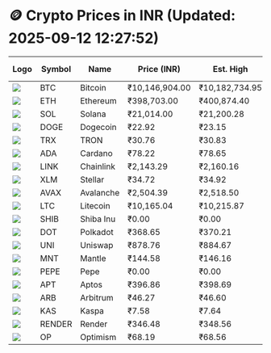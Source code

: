 # 🪙 Crypto Prices in INR (Updated: 2025-09-12 12:27:52)

| Logo | Symbol | Name       | Price (INR) | Est. High | Est. Low | Gross Profit | Fees | Net Profit | ROI % |
|------|--------|------------|-------------|-----------|----------|---------------|------|-------------|--------|
| ![](https://coin-images.coingecko.com/coins/images/1/large/bitcoin.png?1696501400) | BTC    | Bitcoin    | ₹10,146,904.00 | ₹10,182,734.95 | ₹10,111,073.05 | ₹708.75 | ₹200.00 | ₹508.75 | 0.51% |
| ![](https://coin-images.coingecko.com/coins/images/279/large/ethereum.png?1696501628) | ETH    | Ethereum   | ₹398,703.00 | ₹400,874.40 | ₹396,531.60 | ₹1,095.20 | ₹200.00 | ₹895.20 | 0.90% |
| ![](https://coin-images.coingecko.com/coins/images/4128/large/solana.png?1718769756) | SOL    | Solana     | ₹21,014.00 | ₹21,200.28 | ₹20,827.72 | ₹1,788.73 | ₹200.00 | ₹1,588.73 | 1.59% |
| ![](https://coin-images.coingecko.com/coins/images/5/large/dogecoin.png?1696501409) | DOGE   | Dogecoin   | ₹22.92 | ₹23.15 | ₹22.69 | ₹1,996.17 | ₹200.00 | ₹1,796.17 | 1.80% |
| ![](https://coin-images.coingecko.com/coins/images/1094/large/tron-logo.png?1696502193) | TRX    | TRON       | ₹30.76 | ₹30.83 | ₹30.69 | ₹439.85 | ₹200.00 | ₹239.85 | 0.24% |
| ![](https://coin-images.coingecko.com/coins/images/975/large/cardano.png?1696502090) | ADA    | Cardano    | ₹78.22 | ₹78.65 | ₹77.79 | ₹1,095.20 | ₹200.00 | ₹895.20 | 0.90% |
| ![](https://coin-images.coingecko.com/coins/images/877/large/chainlink-new-logo.png?1696502009) | LINK   | Chainlink  | ₹2,143.29 | ₹2,160.16 | ₹2,126.41 | ₹1,587.18 | ₹200.00 | ₹1,387.18 | 1.39% |
| ![](https://coin-images.coingecko.com/coins/images/100/large/fmpFRHHQ_400x400.jpg?1735231350) | XLM    | Stellar    | ₹34.72 | ₹34.92 | ₹34.52 | ₹1,147.09 | ₹200.00 | ₹947.09 | 0.95% |
| ![](https://coin-images.coingecko.com/coins/images/12559/large/Avalanche_Circle_RedWhite_Trans.png?1696512369) | AVAX   | Avalanche  | ₹2,504.39 | ₹2,518.50 | ₹2,490.28 | ₹1,133.13 | ₹200.00 | ₹933.13 | 0.93% |
| ![](https://coin-images.coingecko.com/coins/images/2/large/litecoin.png?1696501400) | LTC    | Litecoin   | ₹10,165.04 | ₹10,215.87 | ₹10,114.21 | ₹1,005.19 | ₹200.00 | ₹805.19 | 0.81% |
| ![](https://coin-images.coingecko.com/coins/images/11939/large/shiba.png?1696511800) | SHIB   | Shiba Inu  | ₹0.00 | ₹0.00 | ₹0.00 | ₹1,071.13 | ₹200.00 | ₹871.13 | 0.87% |
| ![](https://coin-images.coingecko.com/coins/images/12171/large/polkadot.png?1696512008) | DOT    | Polkadot   | ₹368.65 | ₹370.21 | ₹367.09 | ₹849.93 | ₹200.00 | ₹649.93 | 0.65% |
| ![](https://coin-images.coingecko.com/coins/images/12504/large/uniswap-logo.png?1720676669) | UNI    | Uniswap    | ₹878.76 | ₹884.67 | ₹872.85 | ₹1,354.18 | ₹200.00 | ₹1,154.18 | 1.15% |
| ![](https://coin-images.coingecko.com/coins/images/30980/large/Mantle-Logo-mark.png?1739213200) | MNT    | Mantle     | ₹144.58 | ₹146.16 | ₹143.00 | ₹2,206.96 | ₹200.00 | ₹2,006.96 | 2.01% |
| ![](https://coin-images.coingecko.com/coins/images/29850/large/pepe-token.jpeg?1696528776) | PEPE   | Pepe       | ₹0.00 | ₹0.00 | ₹0.00 | ₹1,102.61 | ₹200.00 | ₹902.61 | 0.90% |
| ![](https://coin-images.coingecko.com/coins/images/26455/large/aptos_round.png?1696525528) | APT    | Aptos      | ₹396.86 | ₹398.69 | ₹395.03 | ₹927.27 | ₹200.00 | ₹727.27 | 0.73% |
| ![](https://coin-images.coingecko.com/coins/images/16547/large/arb.jpg?1721358242) | ARB    | Arbitrum   | ₹46.27 | ₹46.60 | ₹45.94 | ₹1,430.08 | ₹200.00 | ₹1,230.08 | 1.23% |
| ![](https://coin-images.coingecko.com/coins/images/25751/large/kaspa-icon-exchanges.png?1696524837) | KAS    | Kaspa      | ₹7.58 | ₹7.64 | ₹7.52 | ₹1,676.20 | ₹200.00 | ₹1,476.20 | 1.48% |
| ![](https://coin-images.coingecko.com/coins/images/11636/large/rndr.png?1696511529) | RENDER | Render     | ₹346.48 | ₹348.56 | ₹344.40 | ₹1,209.94 | ₹200.00 | ₹1,009.94 | 1.01% |
| ![](https://coin-images.coingecko.com/coins/images/25244/large/Optimism.png?1696524385) | OP     | Optimism   | ₹68.19 | ₹68.56 | ₹67.82 | ₹1,101.50 | ₹200.00 | ₹901.50 | 0.90% |

